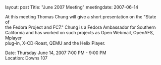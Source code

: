 layout: post
Title: "June 2007 Meeting"
meetingdate: 2007-06-14

At this meeting Thomas Chung will give a short presentation on the "State of   
the Fedora Project and FC7." Chung is a Fedora Ambassador for Southern         
California and has worked on such projects as Open Webmail, OpenAFS, Mplayer   
plug-in, X-CD-Roast, QEMU and the Helix Player.                                
                                                                             
Date: Thursday June 14, 2007 7:00 PM - 9:00 PM                                   
Location: Downs 107                                         
